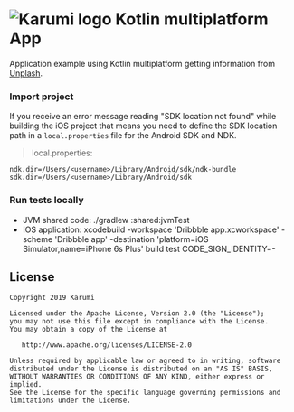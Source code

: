 # ![Karumi logo][karumilogo] Kotlin multiplatform App

Application example using Kotlin multiplatform getting information from [Unplash][unplash].

### Import project

If you receive an error message reading "SDK location not found" while building the iOS project that means you need to define the SDK location path in a `local.properties` file for the Android SDK and NDK.

> local.properties:
```
ndk.dir=/Users/<username>/Library/Android/sdk/ndk-bundle
sdk.dir=/Users/<username>/Library/Android/sdk
```

### Run tests locally

- JVM shared code: ./gradlew :shared:jvmTest
- IOS application: xcodebuild -workspace 'Dribbble app.xcworkspace' -scheme 'Dribbble app' -destination 'platform=iOS Simulator,name=iPhone 6s Plus' build test CODE_SIGN_IDENTITY=-


  
License
-------

    Copyright 2019 Karumi

    Licensed under the Apache License, Version 2.0 (the "License");
    you may not use this file except in compliance with the License.
    You may obtain a copy of the License at

       http://www.apache.org/licenses/LICENSE-2.0

    Unless required by applicable law or agreed to in writing, software
    distributed under the License is distributed on an "AS IS" BASIS,
    WITHOUT WARRANTIES OR CONDITIONS OF ANY KIND, either express or implied.
    See the License for the specific language governing permissions and
    limitations under the License.

[karumilogo]: https://cloud.githubusercontent.com/assets/858090/11626547/e5a1dc66-9ce3-11e5-908d-537e07e82090.png
[codemetric]: https://github.com/codecentric/spring-boot-admin
[unplash]: https://unsplash.com/
